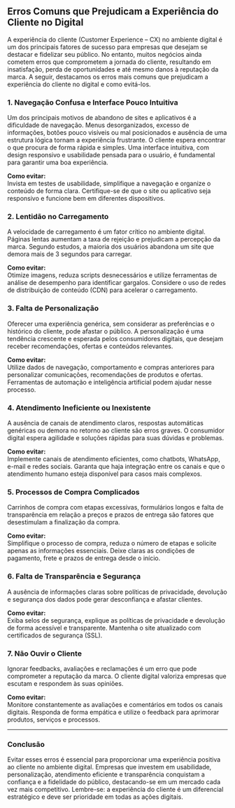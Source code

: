 ## Erros Comuns que Prejudicam a Experiência do Cliente no Digital

A experiência do cliente (Customer Experience – CX) no ambiente digital é um dos principais fatores de sucesso para empresas que desejam se destacar e fidelizar seu público. No entanto, muitos negócios ainda cometem erros que comprometem a jornada do cliente, resultando em insatisfação, perda de oportunidades e até mesmo danos à reputação da marca. A seguir, destacamos os erros mais comuns que prejudicam a experiência do cliente no digital e como evitá-los.

### 1. Navegação Confusa e Interface Pouco Intuitiva

Um dos principais motivos de abandono de sites e aplicativos é a dificuldade de navegação. Menus desorganizados, excesso de informações, botões pouco visíveis ou mal posicionados e ausência de uma estrutura lógica tornam a experiência frustrante. O cliente espera encontrar o que procura de forma rápida e simples. Uma interface intuitiva, com design responsivo e usabilidade pensada para o usuário, é fundamental para garantir uma boa experiência.

**Como evitar:**  
Invista em testes de usabilidade, simplifique a navegação e organize o conteúdo de forma clara. Certifique-se de que o site ou aplicativo seja responsivo e funcione bem em diferentes dispositivos.

### 2. Lentidão no Carregamento

A velocidade de carregamento é um fator crítico no ambiente digital. Páginas lentas aumentam a taxa de rejeição e prejudicam a percepção da marca. Segundo estudos, a maioria dos usuários abandona um site que demora mais de 3 segundos para carregar.

**Como evitar:**  
Otimize imagens, reduza scripts desnecessários e utilize ferramentas de análise de desempenho para identificar gargalos. Considere o uso de redes de distribuição de conteúdo (CDN) para acelerar o carregamento.

### 3. Falta de Personalização

Oferecer uma experiência genérica, sem considerar as preferências e o histórico do cliente, pode afastar o público. A personalização é uma tendência crescente e esperada pelos consumidores digitais, que desejam receber recomendações, ofertas e conteúdos relevantes.

**Como evitar:**  
Utilize dados de navegação, comportamento e compras anteriores para personalizar comunicações, recomendações de produtos e ofertas. Ferramentas de automação e inteligência artificial podem ajudar nesse processo.

### 4. Atendimento Ineficiente ou Inexistente

A ausência de canais de atendimento claros, respostas automáticas genéricas ou demora no retorno ao cliente são erros graves. O consumidor digital espera agilidade e soluções rápidas para suas dúvidas e problemas.

**Como evitar:**  
Implemente canais de atendimento eficientes, como chatbots, WhatsApp, e-mail e redes sociais. Garanta que haja integração entre os canais e que o atendimento humano esteja disponível para casos mais complexos.

### 5. Processos de Compra Complicados

Carrinhos de compra com etapas excessivas, formulários longos e falta de transparência em relação a preços e prazos de entrega são fatores que desestimulam a finalização da compra.

**Como evitar:**  
Simplifique o processo de compra, reduza o número de etapas e solicite apenas as informações essenciais. Deixe claras as condições de pagamento, frete e prazos de entrega desde o início.

### 6. Falta de Transparência e Segurança

A ausência de informações claras sobre políticas de privacidade, devolução e segurança dos dados pode gerar desconfiança e afastar clientes.

**Como evitar:**  
Exiba selos de segurança, explique as políticas de privacidade e devolução de forma acessível e transparente. Mantenha o site atualizado com certificados de segurança (SSL).

### 7. Não Ouvir o Cliente

Ignorar feedbacks, avaliações e reclamações é um erro que pode comprometer a reputação da marca. O cliente digital valoriza empresas que escutam e respondem às suas opiniões.

**Como evitar:**  
Monitore constantemente as avaliações e comentários em todos os canais digitais. Responda de forma empática e utilize o feedback para aprimorar produtos, serviços e processos.

---

### Conclusão

Evitar esses erros é essencial para proporcionar uma experiência positiva ao cliente no ambiente digital. Empresas que investem em usabilidade, personalização, atendimento eficiente e transparência conquistam a confiança e a fidelidade do público, destacando-se em um mercado cada vez mais competitivo. Lembre-se: a experiência do cliente é um diferencial estratégico e deve ser prioridade em todas as ações digitais.